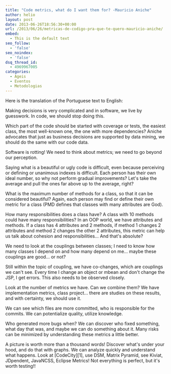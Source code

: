 ```yaml
---
title: "Code metrics, what do I want them for? -Mauricio Aniche"
author: helio
layout: post
date: 2013-06-26T18:56:30+00:00
url: /2013/06/26/metricas-de-codigo-pra-que-te-quero-mauricio-aniche/
embed:
  - This is the default text
seo_follow:
  - 'false'
seo_noindex:
  - 'false'
dsq_thread_id:
  - 4969967005
categories:
  - Ageis
  - Eventos
  - Metodologias
---
```


Here is the translation of the Portuguese text to English:

Making decisions is very complicated and in software, we live by guesswork. In code, we should stop doing this.

Which part of the code should be started with coverage or tests, the easiest class, the most well-known one, the one with more dependencies? Aniche advocates that just as business decisions are supported by data mining, we should do the same with our code data.

Software is rotting! We need to think about metrics; we need to go beyond our perception.

Saying what is a beautiful or ugly code is difficult, even because perceiving or defining or unanimous indexes is difficult. Each person has their own ideal number, so why not perform gradual improvements? Let's take the average and pull the ones far above up to the average, right?

What is the maximum number of methods for a class, so that it can be considered beautiful? Again, each person may find or define their own metric for a class (PMD defines that classes with many attributes are God).

How many responsibilities does a class have? A class with 10 methods could have many responsibilities? In an OOP world, we have attributes and methods. If a class has 4 attributes and 2 methods, if method 1 changes 2 attributes and method 2 changes the other 2 attributes, this metric can help us talk about cohesion and responsibilities... And that's absolute?

We need to look at the couplings between classes; I need to know how many classes I depend on and how many depend on me... maybe these couplings are good... or not?

Still within the topic of coupling, we have co-changes, which are couplings we can't see. Every time I change an object or mbean and don't change the JSP, I get errors. This also needs to be observed closely.

Look at the number of metrics we have. Can we combine them? We have implementation metrics, class project... there are studies on these results, and with certainty, we should use it.

We can see which files are more committed, who is responsible for the commits. We can potentialize quality, utilize knowledge.

Who generated more bugs when? We can discover who fixed something, what day that was, and maybe we can do something about it. Many risks can be minimized by understanding these metrics a little better.

A picture is worth more than a thousand words! Discover what's under your hood, and do that with graphs. We can analyze quickly and understand what happens. Look at [CodeCity][1], use DSM, Matrix Pyramid, see Kiviat, JDpendent, JavaNCSS, Eclipse Metrics! Not everything is perfect, but it's worth testing!!